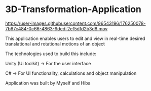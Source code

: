 # 3D-Transformation-Application

https://user-images.githubusercontent.com/96543196/176250078-7b67c484-0c66-4863-9ded-2ef5dfd2b3d8.mov

This application enables users to edit and view in real-time desired translational and rotational motions of an object

The technologies used to build this include:

Unity (Ui toolkit) -> For the user interface

C# -> For UI functionality, calculations and object manipulation

Application was built by Myself and Hiba
